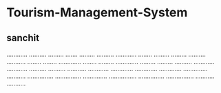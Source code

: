 # Tourism-Management-System
## sanchit
............
..........
.........
.......
.........
..........
............
........
.........
.........
..........
...........
........
........
.............
........
.........
.............
.........
.........
..........
............
............
..........
..........
...........
............
.............
.............
.............
..............
...........
...............
...............
..............
................
...............
................
...........
...........
